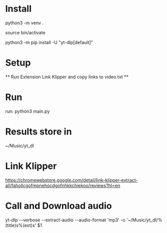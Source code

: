 <!-- https://github.com/killuhwhale/ytdl -->

# Install
python3 -m venv .

source bin/activate

python3 -m pip install -U "yt-dlp[default]"

# Setup
** Run Extension Link Klipper and copy links to video.txt **

# Run
run: python3 main.py


# Results store in
~/Music/yt_dl

# Link Klipper
https://chromewebstore.google.com/detail/link-klipper-extract-all/fahollcgofmpnehocdgofnhkkchiekoo/reviews?hl=en

# Call and Download audio
yt-dlp --verbose --extract-audio --audio-format 'mp3'  -o '~/Music/yt_dl/%(title)s%(ext)s' $1
